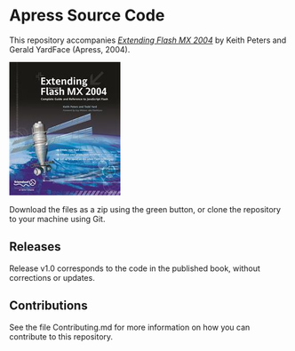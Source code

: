 # Apress Source Code

This repository accompanies [*Extending Flash MX 2004*](http://www.apress.com/9781590593042) by Keith Peters and Gerald YardFace (Apress, 2004).

![Cover image](9781590593042.jpg)

Download the files as a zip using the green button, or clone the repository to your machine using Git.

## Releases

Release v1.0 corresponds to the code in the published book, without corrections or updates.

## Contributions

See the file Contributing.md for more information on how you can contribute to this repository.
